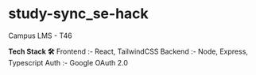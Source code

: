 # study-sync_se-hack
Campus LMS - T46

**Tech Stack 🛠️**
  Frontend :- React, TailwindCSS
  Backend :- Node, Express, Typescript
  Auth :- Google OAuth 2.0 
  

